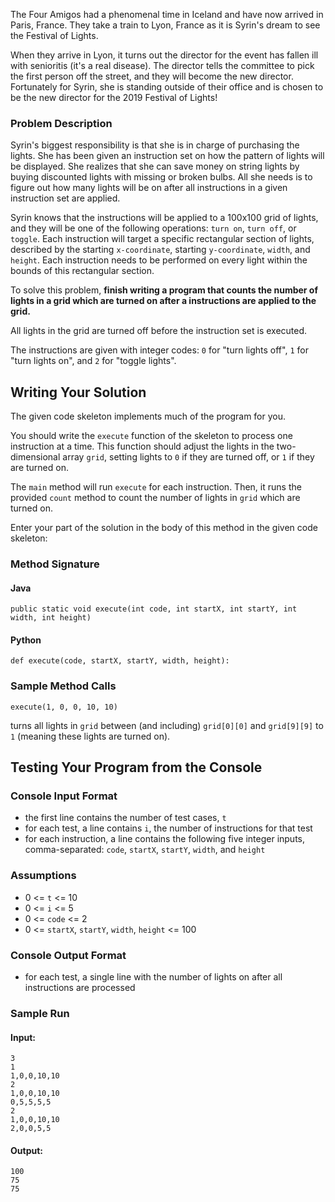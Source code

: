 
The Four Amigos had a phenomenal time in Iceland and have now arrived in Paris, France. They take a train to Lyon, France as it is Syrin's dream to see the Festival of Lights. 

When they arrive in Lyon, it turns out the director for the event has fallen ill with senioritis (it's a real disease). The director tells the committee to pick the first person off the street, and they will become the new director. Fortunately for Syrin, she is standing outside of their office and is chosen to be the new director for the 2019 Festival of Lights!

### Problem Description

Syrin's biggest responsibility is that she is in charge of purchasing the lights. She has been given an instruction set on how the pattern of lights will be displayed. She realizes that she can save money on string lights by buying discounted lights with missing or broken bulbs. All she needs is to figure out how many lights will be on after all instructions in a given instruction set are applied.

Syrin knows that the instructions will be applied to a 100x100 grid of lights, and they will be one of the following operations: `turn on`, `turn off`, or `toggle`. Each instruction will target a specific rectangular section of lights, described by the starting `x-coordinate`, starting `y-coordinate`, `width`, and `height`. Each instruction needs to be performed on every light within the bounds of this rectangular section.

To solve this problem, **finish writing a program that counts the number of lights in a grid which are  turned on after a instructions are applied to the grid.**

All lights in the grid are turned off before the instruction set is executed.

The instructions are given with integer codes: `0` for "turn lights off", `1` for "turn lights on", and `2` for "toggle lights".

## Writing Your Solution

The given code skeleton implements much of the program for you.

You should write the `execute` function of the skeleton to process one instruction at a time. This function should adjust the lights in the two-dimensional array `grid`, setting lights to `0` if they are turned off, or `1` if they are turned on.

The `main` method will run `execute` for each instruction. Then, it runs the provided `count` method to count the number of lights in `grid` which are turned on.

Enter your part of the solution in the body of this method in the given code skeleton:

### Method Signature

#### Java

```public static void execute(int code, int startX, int startY, int width, int height)```

#### Python

```def execute(code, startX, startY, width, height):```

### Sample Method Calls

`execute(1, 0, 0, 10, 10)`

turns all lights in `grid` between (and including) `grid[0][0]` and `grid[9][9]` to `1` (meaning these lights are turned on).

## Testing Your Program from the Console

### Console Input Format

* the first line contains the number of test cases, `t`
* for each test, a line contains `i`, the number of instructions for that test
* for each instruction, a line contains the following five integer inputs, comma-separated: `code`, `startX`, `startY`, `width`, and `height`

### Assumptions

* 0 <= `t` <= 10
* 0 <= `i` <= 5
* 0 <= `code` <= 2
* 0 <= `startX`, `startY`, `width`, `height` <= 100

### Console Output Format

* for each test, a single line with the number of lights on after all instructions are processed

### Sample Run

#### Input:

```
3
1
1,0,0,10,10
2
1,0,0,10,10
0,5,5,5,5
2
1,0,0,10,10
2,0,0,5,5
```

#### Output:

```
100
75
75
```
